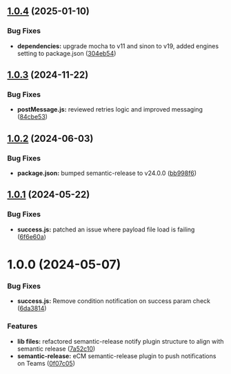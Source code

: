 ## [1.0.4](https://github.com/centralnicgroup-opensource/rtldev-middleware-semantic-release-notify-plugin/compare/v1.0.3...v1.0.4) (2025-01-10)


### Bug Fixes

* **dependencies:** upgrade mocha to v11 and sinon to v19, added engines setting to package.json ([304eb54](https://github.com/centralnicgroup-opensource/rtldev-middleware-semantic-release-notify-plugin/commit/304eb54dc1dc9b6bbbf8e1d3b332cf9df522027a))

## [1.0.3](https://github.com/centralnicgroup-opensource/rtldev-middleware-semantic-release-notify-plugin/compare/v1.0.2...v1.0.3) (2024-11-22)


### Bug Fixes

* **postMessage.js:** reviewed retries logic and improved messaging ([84cbe53](https://github.com/centralnicgroup-opensource/rtldev-middleware-semantic-release-notify-plugin/commit/84cbe536acbc21fd52f14a1d7c4ae86ea3967761))

## [1.0.2](https://github.com/centralnicgroup-opensource/rtldev-middleware-semantic-release-notify-plugin/compare/v1.0.1...v1.0.2) (2024-06-03)


### Bug Fixes

* **package.json:** bumped semantic-release to v24.0.0 ([bb998f6](https://github.com/centralnicgroup-opensource/rtldev-middleware-semantic-release-notify-plugin/commit/bb998f6d51db48111574561d70febd84b0a40534))

## [1.0.1](https://github.com/centralnicgroup-opensource/rtldev-middleware-semantic-release-notify-plugin/compare/v1.0.0...v1.0.1) (2024-05-22)


### Bug Fixes

* **success.js:** patched an issue where payload file load is failing ([6f6e60a](https://github.com/centralnicgroup-opensource/rtldev-middleware-semantic-release-notify-plugin/commit/6f6e60a9ec7bacfabde199bf25dca7eb33f0daaf))

# 1.0.0 (2024-05-07)


### Bug Fixes

* **success.js:** Remove condition notification on success param check ([6da3814](https://github.com/centralnicgroup-opensource/rtldev-middleware-semantic-release-notify-plugin/commit/6da3814f69f01746f2287333733cbcca3d081bc0))


### Features

* **lib files:** refactored semantic-release notify plugin structure to align with semantic release ([7a52c10](https://github.com/centralnicgroup-opensource/rtldev-middleware-semantic-release-notify-plugin/commit/7a52c1076b35856883eab95647c961ef0652d6fa))
* **semantic-release:** eCM semantic-release plugin to push notifications on Teams ([0f07c05](https://github.com/centralnicgroup-opensource/rtldev-middleware-semantic-release-notify-plugin/commit/0f07c0593e926122f3ac4d41aa9d481863249d60))
